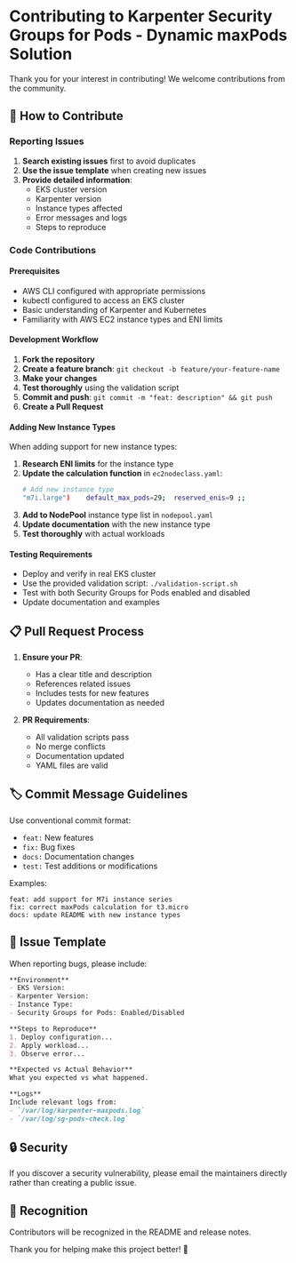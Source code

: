 # Contributing to Karpenter Security Groups for Pods - Dynamic maxPods Solution

Thank you for your interest in contributing! We welcome contributions from the community.

## 🤝 How to Contribute

### Reporting Issues

1. **Search existing issues** first to avoid duplicates
2. **Use the issue template** when creating new issues
3. **Provide detailed information**:
   - EKS cluster version
   - Karpenter version
   - Instance types affected
   - Error messages and logs
   - Steps to reproduce

### Code Contributions

#### Prerequisites

- AWS CLI configured with appropriate permissions
- kubectl configured to access an EKS cluster
- Basic understanding of Karpenter and Kubernetes
- Familiarity with AWS EC2 instance types and ENI limits

#### Development Workflow

1. **Fork the repository**
2. **Create a feature branch**: `git checkout -b feature/your-feature-name`
3. **Make your changes**
4. **Test thoroughly** using the validation script
5. **Commit and push**: `git commit -m "feat: description" && git push`
6. **Create a Pull Request**

#### Adding New Instance Types

When adding support for new instance types:

1. **Research ENI limits** for the instance type
2. **Update the calculation function** in `ec2nodeclass.yaml`:
   ```bash
   # Add new instance type
   "m7i.large")    default_max_pods=29;  reserved_enis=9 ;;
   ```
3. **Add to NodePool** instance type list in `nodepool.yaml`
4. **Update documentation** with the new instance type
5. **Test thoroughly** with actual workloads

#### Testing Requirements

- Deploy and verify in real EKS cluster
- Use the provided validation script: `./validation-script.sh`
- Test with both Security Groups for Pods enabled and disabled
- Update documentation and examples

## 📋 Pull Request Process

1. **Ensure your PR**:
   - Has a clear title and description
   - References related issues
   - Includes tests for new features
   - Updates documentation as needed

2. **PR Requirements**:
   - All validation scripts pass
   - No merge conflicts
   - Documentation updated
   - YAML files are valid

## 🏷️ Commit Message Guidelines

Use conventional commit format:

- `feat:` New features
- `fix:` Bug fixes
- `docs:` Documentation changes
- `test:` Test additions or modifications

Examples:
```
feat: add support for M7i instance series
fix: correct maxPods calculation for t3.micro
docs: update README with new instance types
```

## 🐛 Issue Template

When reporting bugs, please include:

```markdown
**Environment**
- EKS Version: 
- Karpenter Version: 
- Instance Type: 
- Security Groups for Pods: Enabled/Disabled

**Steps to Reproduce**
1. Deploy configuration...
2. Apply workload...
3. Observe error...

**Expected vs Actual Behavior**
What you expected vs what happened.

**Logs**
Include relevant logs from:
- `/var/log/karpenter-maxpods.log`
- `/var/log/sg-pods-check.log`
```

## 🔒 Security

If you discover a security vulnerability, please email the maintainers directly rather than creating a public issue.

## 🙏 Recognition

Contributors will be recognized in the README and release notes.

Thank you for helping make this project better! 🚀
